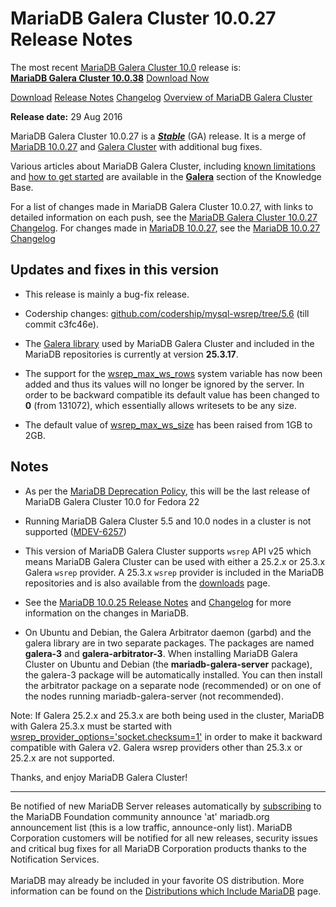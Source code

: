 # MariaDB Galera Cluster 10.0.27 Release Notes

The most recent [MariaDB Galera Cluster 10.0](/kb/en/galera/) release is:<br>
<span class="cstm-style lead"><strong>[MariaDB Galera Cluster 10.0.38](/replication/galera-cluster/mariadb-galera-cluster-releases/mariadb-galera-100-release-notes/mariadb-galera-cluster-10038-release-notes)</strong> [Download<span>&nbsp;</span>Now](https://downloads.mariadb.org/mariadb-galera/10.0)</span>

[Download](http://downloads.mariadb.org/mariadb-galera/10.0.27)
[Release Notes](/replication/galera-cluster/mariadb-galera-cluster-releases/mariadb-galera-100-release-notes/mariadb-galera-cluster-10027-release-notes)
[Changelog](/replication/galera-cluster/mariadb-galera-cluster-releases/mariadb-galera-100-changelogs/mariadb-galera-cluster-10027-changelog)
[Overview of MariaDB Galera Cluster](/replication/galera-cluster/what-is-mariadb-galera-cluster)

<strong>Release date:</strong> 29 Aug 2016

MariaDB Galera Cluster 10.0.27 is a <strong><em>[Stable](/kb/en/release-criteria/)</em></strong> (GA)
release. It is a merge of [MariaDB 10.0.27](/kb/en/mariadb-10027-release-notes/) and
[Galera Cluster](http://codership.com/content/using-galera-cluster) with
additional bug fixes.

Various articles about MariaDB Galera Cluster, including
[known limitations](/replication/galera-cluster/mariadb-galera-cluster-known-limitations) and
[how to get started](/replication/galera-cluster/getting-started-with-mariadb-galera-cluster) are
available in the <strong>[Galera](/kb/en/galera/)</strong> section of the Knowledge Base.

For a list of changes made in MariaDB Galera Cluster 10.0.27, with links to
detailed information on each push, see the
[MariaDB Galera Cluster 10.0.27 Changelog](/replication/galera-cluster/mariadb-galera-cluster-releases/mariadb-galera-100-changelogs/mariadb-galera-cluster-10027-changelog).
For changes made in [MariaDB 10.0.27](/kb/en/mariadb-10027-release-notes/), see the
[MariaDB 10.0.27 Changelog](/kb/en/mariadb-10027-changelog/)

## Updates and fixes in this version

- This release is mainly a bug-fix release.

- Codership changes: [github.com/codership/mysql-wsrep/tree/5.6](https://github.com/codership/mysql-wsrep/tree/5.6) (till commit c3fc46e).

- The [Galera library](http://codership.com/content/using-galera-cluster) used
  by MariaDB Galera Cluster and included in the MariaDB repositories is
  currently at version <strong>25.3.17</strong>.

- The support for the [wsrep_max_ws_rows](/kb/en/galera-cluster-system-variables/#wsrep_max_ws_rows) system variable has now been added and thus its values will no longer be ignored by the server. In order to be backward compatible its default value has been changed to <strong>0</strong> (from 131072), which essentially allows writesets to be any size.

- The default value of [wsrep_max_ws_size](/kb/en/galera-cluster-system-variables/#wsrep_max_ws_size) has been raised from 1GB to 2GB.

## Notes

- As per the [MariaDB Deprecation Policy](/kb/en/deprecation-policy/), this will be the last release of MariaDB Galera Cluster 10.0 for Fedora 22

- Running MariaDB Galera Cluster 5.5 and 10.0 nodes in a cluster is not
  supported ([MDEV-6257](https://jira.mariadb.org/browse/MDEV-6257))

- This version of MariaDB Galera Cluster supports `wsrep` API v25 which means
  MariaDB Galera Cluster can be used with either a 25.2.x or 25.3.x
  Galera `wsrep` provider. A 25.3.x `wsrep` provider is included in the
  MariaDB repositories and is also available from the
  [downloads](http://downloads.mariadb.org/mariadb-galera/10.0) page.

- See the [MariaDB 10.0.25 Release Notes](/kb/en/mariadb-10025-release-notes/) and
  [Changelog](/kb/en/mariadb-10025-changelog/) for more information on the changes in
  MariaDB.

- On Ubuntu and Debian, the Galera Arbitrator daemon (garbd) and the galera
  library are in two separate packages. The packages are named <strong>galera-3</strong>
  and <strong>galera-arbitrator-3</strong>. When installing MariaDB Galera Cluster on Ubuntu and
  Debian (the <strong>mariadb-galera-server</strong> package), the galera-3 package will be
  automatically installed. You can then install the arbitrator package on a
  separate node (recommended) or on one of the nodes running
  mariadb-galera-server (not recommended).

Note: If Galera 25.2.x and 25.3.x are both being used in the cluster, MariaDB
with Galera 25.3.x must be started with
[wsrep_provider_options='socket.checksum=1'](/kb/en/wsrep_provider_options/#socketchecksum) in order to make it backward
compatible with Galera v2. Galera wsrep providers other than 25.3.x or 25.2.x
are not supported.

Thanks, and enjoy MariaDB Galera Cluster!

---

Be notified of new MariaDB Server releases automatically by [subscribing](https://lists.askmonty.org/cgi-bin/mailman/listinfo/announce) to the MariaDB Foundation community announce 'at' mariadb.org announcement list (this is a low traffic, announce-only list). MariaDB Corporation customers will be notified for all new releases, security issues and critical bug fixes for all MariaDB Corporation products thanks to the Notification Services.
<br><br>
MariaDB may already be included in your favorite OS distribution. More
information can be found on the
[Distributions which Include MariaDB](/mariadb-administration/getting-installing-and-upgrading-mariadb/binary-packages/distributions-which-include-mariadb)
page.